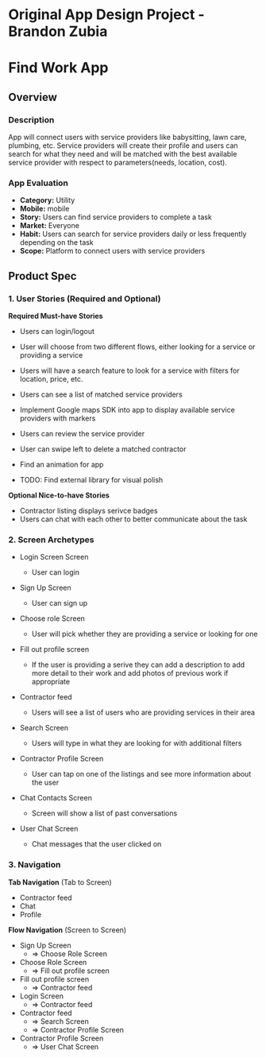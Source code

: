 Original App Design Project - Brandon Zubia
===

# Find Work App

## Overview
### Description
App will connect users with service providers like babysitting, lawn care, plumbing, etc. Service providers will create their profile and users can search for what they need and will be matched with the best available service provider with respect to parameters(needs, location, cost).

### App Evaluation

- **Category:** Utility
- **Mobile:** mobile
- **Story:** Users can find service providers to complete a task
- **Market:** Everyone
- **Habit:** Users can search for service providers daily or less frequently depending on the task
- **Scope:** Platform to connect users with service providers

## Product Spec

### 1. User Stories (Required and Optional)

**Required Must-have Stories**

* Users can login/logout

* User will choose from two different flows, either looking for a service or providing a service
* Users will have a search feature to look for a service with filters for location, price, etc.
* Users can see a list of matched service providers
* Implement Google maps SDK into app to display available service providers with markers
* Users can review the service provider
* User can swipe left to delete a matched contractor
* Find an animation for app
* TODO: Find external library for visual polish


**Optional Nice-to-have Stories**

* Contractor listing displays serivce badges
* Users can chat with each other to better communicate about the task

### 2. Screen Archetypes

* Login Screen Screen 
    * User can login
* Sign Up Screen
    * User can sign up
* Choose role Screen
    * User will pick whether they are providing a service or looking for one
* Fill out profile screen
    * If the user is providing a serive they can add a description to add more detail to their work and add photos of previous work if appropriate
* Contractor feed
    * Users will see a list of users who are providing services in their area

* Search Screen
    * Users will type in what they are looking for with additional filters
* Contractor Profile Screen
    * User can tap on one of the listings and see more information about the user
* Chat Contacts Screen
    * Screen will show a list of past conversations
* User Chat Screen
    * Chat messages that the user clicked on

### 3. Navigation

**Tab Navigation** (Tab to Screen)

* Contractor feed
* Chat
* Profile

**Flow Navigation** (Screen to Screen)

* Sign Up Screen
   * => Choose Role Screen
* Choose Role Screen
    * => Fill out profile screen
* Fill out profile screen
    * => Contractor feed
* Login Screen
    * => Contractor feed
* Contractor feed
   * => Search Screen
   * => Contractor Profile Screen
* Contractor Profile Screen
    * => User Chat Screen
